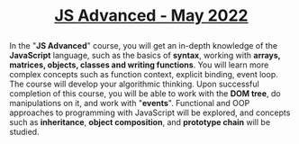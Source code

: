 # <p align="center"><a href="https://softuni.bg/trainings/3707/js-advanced-may-2022"> JS Advanced - May 2022
 <a/><p>
  
In the "**JS Advanced**" course, you will get an in-depth knowledge of the **JavaScript** language, such as the basics of **syntax**, working with **arrays, matrices, objects, classes and writing functions**. You will learn more complex concepts such as function context, explicit binding, event loop. The course will develop your algorithmic thinking. Upon successful completion of this course, you will be able to work with the **DOM tree**, do manipulations on it, and work with "**events**". Functional and OOP approaches to programming with JavaScript will be explored, and concepts such as **inheritance**, **object composition**, and **prototype chain** will be studied.
